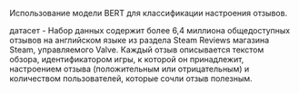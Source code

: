 Использование модели BERT для классификации настроения отзывов.

датасет - Набор данных содержит более 6,4 миллиона общедоступных отзывов на английском языке из раздела Steam Reviews магазина Steam, управляемого Valve. Каждый отзыв описывается текстом обзора, идентификатором игры, к которой он принадлежит, настроением отзыва (положительным или отрицательным) и количеством пользователей, которые сочли отзыв полезным.
